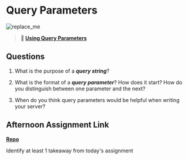 # Query Parameters

![replace_me](https://codeworks.blob.core.windows.net/public/assets/img/illustrations/placeholder.svg)

> **📖 [Using Query Parameters](https://codeworksacademy.com/fs-student-guide/resources/wk5/01-Query-Parameters)**

## Questions

1. What is the purpose of a ***query string***?

2. What is the format of a ***query parameter***? How does it start? How do you distinguish between one parameter and the next?

3. When do you think query parameters would be helpful when writing your server?

## Afternoon Assignment Link

**[Repo](https://github.com/AnastasiiaShaynyuk/<ASSIGNMENT_REPO>)**

Identify at least 1 takeaway from today's assignment
